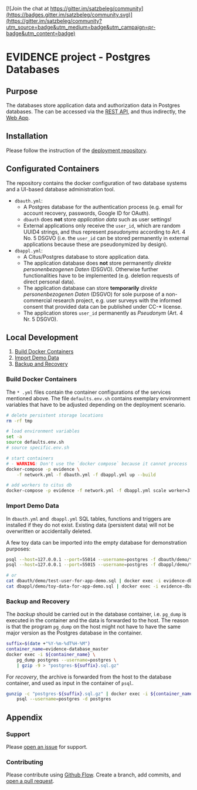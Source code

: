 [![Join the chat at https://gitter.im/satzbeleg/community](https://badges.gitter.im/satzbeleg/community.svg)](https://gitter.im/satzbeleg/community?utm_source=badge&utm_medium=badge&utm_campaign=pr-badge&utm_content=badge)

# EVIDENCE project - Postgres Databases


## Purpose
The databases store application data and authorization data in Postgres databases. The can be accessed via the [REST API](https://github.com/satzbeleg/evidence-restapi), and thus indirectly, the [Web App](https://github.com/satzbeleg/evidence-app).


## Installation
Please follow the instruction of the [deployment repository](https://github.com/satzbeleg/evidence-deploy).


## Configurated Containers
The repository contains the docker configuration of two database systems and a UI-based database administration tool.

- `dbauth.yml`: 
    - A Postgres database for the authentication process (e.g. email for account recovery, passwords, Google ID for OAuth).
    - `dbauth` does **not** store *application data* such as user settings! 
    - External applications only receive the `user_id`, which are random UUID4 strings, and thus represent *pseudonyms* according to Art. 4 No. 5 DSGVO (i.e. the `user_id` can be stored permanently in external applications because these are pseudonymized by design).
- `dbappl.yml`: 
    - A Citus/Postgres database to store application data.
    - The application database does **not** store permanently *direkte personenbezogenen Daten* (DSGVO). Otherwise further functionalities have to be implemented (e.g. deletion requests of direct personal data).
    - The application database can store **temporarily** *direkte personenbezogenen Daten* (DSGVO) for sole purpose of a non-commercial research project, e.g. user surveys with the informed consent that provided data can be published under CC-* license.
    - The application stores `user_id` permanently as *Pseudonym* (Art. 4 Nr. 5 DSGVO).


## Local Development
1. [Build Docker Containers](#build-docker-containers)
2. [Import Demo Data](#import-demo-data)
3. [Backup and Recovery](#backup-and-recovery)

### Build Docker Containers
The `* .yml` files contain the container configurations of the services mentioned above.
The file `defaults.env.sh` contains exemplary environment variables that have to be adjusted depending on the deployment scenario.

```bash
# delete persistent storage locations
rm -rf tmp

# load environment variables
set -a
source defaults.env.sh
# source specific.env.sh

# start containers
# - WARNING: Don't use the `docker compose` because it cannot process `ipv4_address`!
docker-compose -p evidence \
    -f network.yml -f dbauth.yml -f dbappl.yml up --build

# add workers to citus db
docker-compose -p evidence -f network.yml -f dbappl.yml scale worker=3
```


### Import Demo Data
In `dbauth.yml` and` dbappl.yml` SQL tables, functions and triggers are installed if they do not exist. Existing data (persistent data) will not be overwritten or accidentally deleted.

A few toy data can be imported into the empty database for demonstration purposes:

```sh
psql --host=127.0.0.1 --port=55014 --username=postgres -f dbauth/demo/test-user-for-app-demo.sql
psql --host=127.0.0.1 --port=55015 --username=postgres -f dbappl/demo/toy-data-for-app-demo.sql

# or
cat dbauth/demo/test-user-for-app-demo.sql | docker exec -i evidence-dbauth psql --username=postgres
cat dbappl/demo/toy-data-for-app-demo.sql | docker exec -i evidence-dbappl_master psql --username=postgres
```


### Backup and Recovery
The *backup* should be carried out in the database container, i.e. `pg_dump` is executed in the container and the data is forwarded to the host.
The reason is that the program `pg_dump` on the host might not have to have the same major version as the Postgres database in the container.

```sh
suffix=$(date +"%Y-%m-%dT%H-%M")
container_name=evidence-database_master
docker exec -i ${container_name} \
    pg_dump postgres --username=postgres \
    | gzip -9 > "postgres-${suffix}.sql.gz"
```

For *recovery*, the archive is forwarded from the host to the database container,
and used as input in the container of `psql`.

```sh
gunzip -c "postgres-${suffix}.sql.gz" | docker exec -i ${container_name} \
    psql --username=postgres -d postgres 
```


## Appendix

### Support
Please [open an issue](https://github.com/satzbeleg/evidence-database/issues/new) for support.

### Contributing
Please contribute using [Github Flow](https://guides.github.com/introduction/flow/). Create a branch, add commits, and [open a pull request](https://github.com/satzbeleg/evidence-database/compare/).


